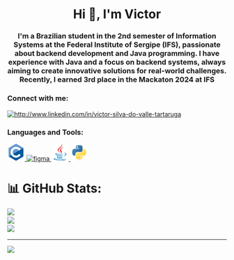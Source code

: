 <h1 align="center">Hi 👋, I'm Victor</h1>
<h3 align="center">
I'm a Brazilian student in the 2nd semester of Information Systems at the Federal Institute of Sergipe (IFS), passionate about backend development and Java programming. I have experience with Java and a focus on backend systems, always aiming to create innovative solutions for real-world challenges. Recently, I earned 3rd place in the Mackaton 2024 at IFS</h2>

<h3 align="left">Connect with me:</h3>
<p align="left">
<a href="https://linkedin.com/in/http://www.linkedin.com/in/victor-silva-do-valle-tartaruga" target="blank"><img align="center" src="https://raw.githubusercontent.com/rahuldkjain/github-profile-readme-generator/master/src/images/icons/Social/linked-in-alt.svg" alt="http://www.linkedin.com/in/victor-silva-do-valle-tartaruga" height="30" width="40" /></a>
</p>

<h3 align="left">Languages and Tools:</h3>
<p align="left"> <a href="https://www.cprogramming.com/" target="_blank" rel="noreferrer"> <img src="https://raw.githubusercontent.com/devicons/devicon/master/icons/c/c-original.svg" alt="c" width="40" height="40"/> </a> <a href="https://www.figma.com/" target="_blank" rel="noreferrer"> <img src="https://www.vectorlogo.zone/logos/figma/figma-icon.svg" alt="figma" width="40" height="40"/> </a> <a href="https://www.java.com" target="_blank" rel="noreferrer"> <img src="https://raw.githubusercontent.com/devicons/devicon/master/icons/java/java-original.svg" alt="java" width="40" height="40"/> </a> <a href="https://www.python.org" target="_blank" rel="noreferrer"> <img src="https://raw.githubusercontent.com/devicons/devicon/master/icons/python/python-original.svg" alt="python" width="40" height="40"/> </a> </p>


# 📊 GitHub Stats:
![](https://github-readme-stats.vercel.app/api?username=visallee&theme=dark&hide_border=false&include_all_commits=false&count_private=true)<br/>
![](https://github-readme-streak-stats.herokuapp.com/?user=visallee&theme=dark&hide_border=false)<br/>
![](https://github-readme-stats.vercel.app/api/top-langs/?username=visallee&theme=dark&hide_border=false&include_all_commits=false&count_private=true&layout=compact)

---
[![](https://visitcount.itsvg.in/api?id=visallee&icon=3&color=0)](https://visitcount.itsvg.in)

<!-- Proudly created with GPRM ( https://gprm.itsvg.in ) -->
